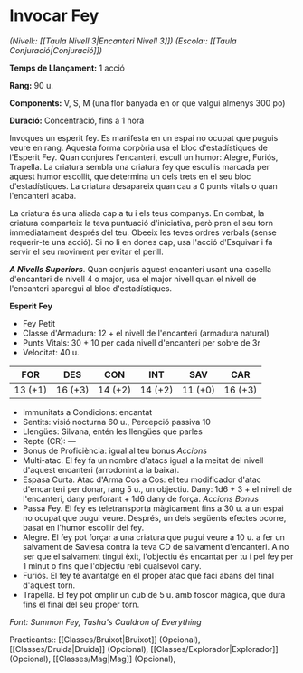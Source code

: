 # Invocar Fey

*(Nivell:: [[Taula Nivell 3|Encanteri Nivell 3]]) (Escola:: [[Taula Conjuració|Conjuració]])*

**Temps de Llançament:** 1 acció

**Rang:** 90 u.

**Components:** V, S, M (una flor banyada en or que valgui almenys 300 po)

**Duració:** Concentració, fins a 1 hora

Invoques un esperit fey. Es manifesta en un espai no ocupat que puguis veure en rang. Aquesta forma corpòria usa el bloc d'estadístiques de l'Esperit Fey. Quan conjures l'encanteri, escull un humor: Alegre, Furiós, Trapella. La criatura sembla una criatura fey que escullis marcada per aquest humor escollit, que determina un dels trets en el seu bloc d'estadístiques. La criatura desapareix quan cau a 0 punts vitals o quan l'encanteri acaba.

La criatura és una aliada cap a tu i els teus companys. En combat, la criatura comparteix la teva puntuació d'iniciativa, però pren el seu torn immediatament després del teu. Obeeix les teves ordres verbals (sense requerir-te una acció). Si no li en dones cap, usa l'acció d'Esquivar i fa servir el seu moviment per evitar el perill.

***A Nivells Superiors***. Quan conjuris aquest encanteri usant una casella d'encanteri de nivell 4 o major, usa el major nivell quan el nivell de l'encanteri aparegui al bloc d'estadístiques.


**Esperit Fey**
- Fey Petit
- Classe d'Armadura: 12 + el nivell de l'encanteri (armadura natural)
- Punts Vitals: 30 + 10 per cada nivell d'encanteri per sobre de 3r
- Velocitat: 40 u.

| FOR | DES | CON | INT | SAV | CAR |
| ---- | ---- | ---- | ---- | ---- | ---- |
| 13 (+1) | 16 (+3) | 14 (+2) | 14 (+2) | 11 (+0) | 16 (+3) |
- Immunitats a Condicions: encantat
- Sentits: visió nocturna 60 u., Percepció passiva 10
- Llengües: Silvana, entén les llengües que parles
- Repte (CR): —
- Bonus de Proficiència: igual al teu bonus
*Accions*
- Multi-atac. El fey fa un nombre d'atacs igual a la meitat del nivell d'aquest encanteri (arrodonint a la baixa).
- Espasa Curta. Atac d'Arma Cos a Cos: el teu modificador d'atac d'encanteri per donar, rang 5 u., un objectiu. Dany: 1d6 + 3 + el nivell de l'encanteri, dany perforant + 1d6 dany de força.
*Accions Bonus*
- Passa Fey. El fey es teletransporta màgicament fins a 30 u. a un espai no ocupat que pugui veure. Després, un dels següents efectes ocorre, basat en l'humor escollir del fey.
- Alegre. El fey pot forçar a una criatura que pugui veure a 10 u. a fer un salvament de Saviesa contra la teva CD de salvament d'encanteri. A no ser que el salvament tingui èxit, l'objectiu és encantat per tu i pel fey per 1 minut o fins que l'objectiu rebi qualsevol dany.
- Furiós. El fey té avantatge en el proper atac que faci abans del final d'aquest torn.
- Trapella. El fey pot omplir un cub de 5 u. amb foscor màgica, que dura fins el final del seu proper torn.


*Font: Summon Fey, Tasha's Cauldron of Everything*



Practicants:: [[Classes/Bruixot|Bruixot]] (Opcional), [[Classes/Druida|Druida]] (Opcional), [[Classes/Explorador|Explorador]] (Opcional), [[Classes/Mag|Mag]] (Opcional),